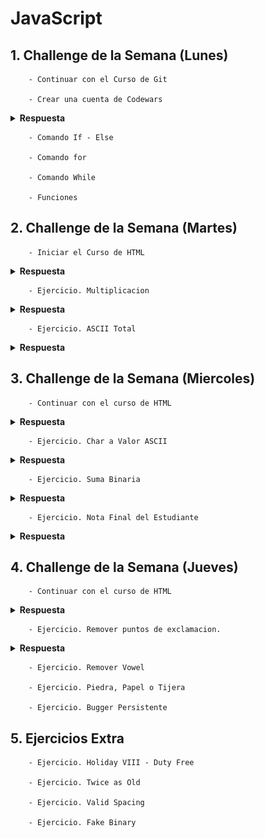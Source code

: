 # JavaScript

## 1. Challenge de la Semana (Lunes)

        - Continuar con el Curso de Git

        - Crear una cuenta de Codewars

<details><summary><strong>Respuesta</strong></summary>

![Usuario en CodeWars](CuentaCodewars.jpg)

</details>

        - Comando If - Else

        - Comando for

        - Comando While

        - Funciones

## 2. Challenge de la Semana (Martes)

        - Iniciar el Curso de HTML

<details><summary><strong>Respuesta</strong></summary>

![Inicio del Curso HTML](CursoHTMLIntro.jpg)

</details>

        - Ejercicio. Multiplicacion

<details><summary><strong>Respuesta</strong></summary>

```JavaScript

function multiply(a, b){
  //Se modifico la funcion para que regresara el resultado de la multiplicacion.
  return (a * b);
}

```

</details>

        - Ejercicio. ASCII Total

<details><summary><strong>Respuesta</strong></summary>

```JavaScript

function uniTotal (string) {
// Convirtiendo de String a Codigo ASCII
  let Cadena = 0;
  
  if (string != "")
    for (let i=0; i<string.length; i++) {
      Cadena = Cadena + string.charCodeAt(i);
    }
    
  return Cadena;
}

```

</details>

## 3. Challenge de la Semana (Miercoles)

        - Continuar con el curso de HTML

<details><summary><strong>Respuesta</strong></summary>

![Continuacion Curso HTML](CursoHTMLVSCode.jpg)

</details>

        - Ejercicio. Char a Valor ASCII

<details><summary><strong>Respuesta</strong></summary>

```JavaScript

function getChar(c){
  // Funcion para convertir un valor entero a Codigo ASCII
  
  caracter = String.fromCharCode(c);
  return caracter;
}

```

</details>

        - Ejercicio. Suma Binaria

<details><summary><strong>Respuesta</strong></summary>

```JavaScript

function addBinary(a,b) {
  var resultado = (a + b);
  var cadena = '';
  var cadena2 = '';
  
  do {
     residuo = (resultado % 2);
     cadena = cadena + residuo;
     resultado = Math.trunc(resultado/2);
  } while (resultado !== 0);
  
  for (var i=cadena.length - 1; i >= 0; i--) {
    cadena2 = cadena2 + cadena[i];
  }
  return cadena2;
}

```
</details>

        - Ejercicio. Nota Final del Estudiante

<details><summary><strong>Respuesta</strong></summary>

```JavaScript

function finalGrade (exam, projects) {
  let nota_final = 0
  
  if ((exam >90) || (projects >10)) {
    nota_final = 100
  } else if ((exam >75) && (projects >=5)) {
    nota_final = 90
  } else if ((exam >50) && (projects >=2)) {
    nota_final = 75
  }   
  return nota_final     // final grade
}

```
</details>

## 4. Challenge de la Semana (Jueves)

        - Continuar con el curso de HTML

<details><summary><strong>Respuesta</strong></summary>

![Continuacion Curso HTML](CursoHTMWebSite.jpg)

</details>

        - Ejercicio. Remover puntos de exclamacion.

<details><summary><strong>Respuesta</strong></summary>

```JavaScript

function remove (string) {  
  string2 = '';
  
  // Verificamos si al menos contiene el simbolo '!' al final de la cadena
  if (string.lastIndexOf("!") == string.length -1 ) {
    ultimo = string.length;
    var i = string.length -1;
    while (i >= 0) {
       if (string[i] == "!") {
         ultimo = i; 
       } else {
           break;
       }
      i--;
    }
    string2 = string.substring(0,ultimo);
  } else {
    string2 = string;
  }
  return string2;
}

```

</details>

        - Ejercicio. Remover Vowel

        - Ejercicio. Piedra, Papel o Tijera

        - Ejercicio. Bugger Persistente

## 5. Ejercicios Extra 

        - Ejercicio. Holiday VIII - Duty Free

        - Ejercicio. Twice as Old

        - Ejercicio. Valid Spacing

        - Ejercicio. Fake Binary